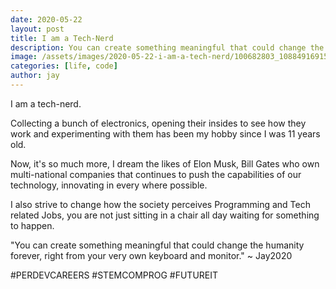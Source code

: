 ```yaml
---
date: 2020-05-22
layout: post
title: I am a Tech-Nerd
description: You can create something meaningful that could change the humanity forever, right from your very own keyboard and monitor. ~ Jay2020
image: /assets/images/2020-05-22-i-am-a-tech-nerd/100682803_1088491691536209_8776004218919059456_n.jpg
categories: [life, code]
author: jay
---
```


I am a tech-nerd. 

Collecting a bunch of electronics, opening their insides to see how they work and experimenting with them has been my hobby since I was 11 years old.

Now, it's so much more, I dream the likes of Elon Musk, Bill Gates who own multi-national companies that continues to push the capabilities of our technology, innovating in every where possible.

I also strive to change how the society perceives Programming and Tech related Jobs, you are not just sitting in a chair all day waiting for something to happen.

"You can create something meaningful that could change the humanity forever, right from your very own keyboard and monitor."  ~ Jay2020

#PERDEVCAREERS
#STEMCOMPROG
#FUTUREIT 